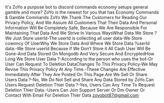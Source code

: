 
It's ZoYo a purpose bot to discord commands economy setups general gamble and more?
ZoYo is the newest for you that has Economy Commands & Gamble Commands ZoYo We Thank The Customers for Reading Our Privacy Policy, And We Assure All Customers That Their Data And Personal Information Will Be Completely Safe, Because We Are Responsible For Maintaining That Data And We Strive In Various WaysWhat Data We Store ?We Just Store userId-The userId is collecting all user data-We Store cowoncy Of UserWhy We Store Data And Where We Store Data ?userId data:-We Store userId Because if We Don’t Store it All Cash User Will Be Gone-And Data Stored On Mongodb And Very Secure And EncryptedHow Long We Store User Data ?-According to the person who uses the bot-Or User Can Request To Deletion DataChanges To This Privacy Policy-We May Revise This Privacy Policy At Any Time.-These Changes Are Effective Immediately After They Are Posted On This Page.Are We Sell Or Share Users Data ?-No, We Do Not Sell and Share Any Data Stored by ZoYo.Can Users Request Deletion Thier Data ?-Yes, Users Can Any Time To Request Deletion Thier Data.-Users Can Join Support Server Or Dm Owner Or Contact With Email For Deletion Thier Data zoyobot87@gmail.com
